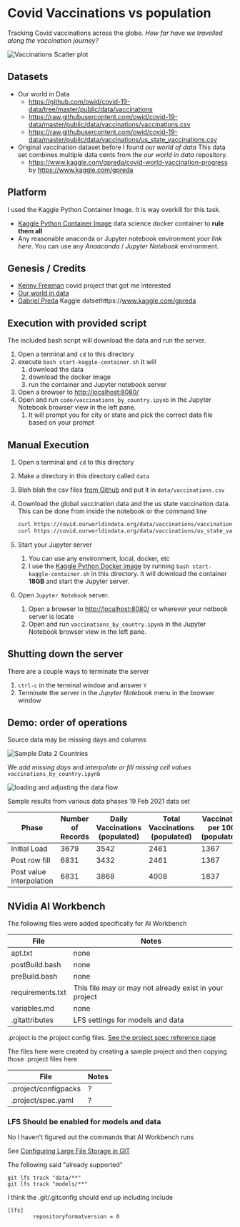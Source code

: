 # Covid Vaccinations vs population

Tracking Covid vaccinations across the globe.  _How far have we travelled along the vaccination journey?_

![Vaccinations Scatter plot](log-log-scatter-plot.png)

## Datasets

* Our world in Data
  * <https://github.com/owid/covid-19-data/tree/master/public/data/vaccinations>
  * <https://raw.githubusercontent.com/owid/covid-19-data/master/public/data/vaccinations/vaccinations.csv>
  * <https://raw.githubusercontent.com/owid/covid-19-data/master/public/data/vaccinations/us_state_vaccinations.csv>
* Original vaccination dataset before I found _our world of data_  This data set combines multiple data cents from the _our world in data_ repository.
  * <https://www.kaggle.com/gpreda/covid-world-vaccination-progress> by <https://www.kaggle.com/gpreda>

## Platform

I used the Kaggle Python Container Image. It is way overkill for this task.

* [Kaggle Python Container Image](https://github.com/Kaggle/docker-python) data science docker container to **rule them all**
* Any reasonable anaconda or Jupyter notebook environment _your link here_. You can use any _Anaaconda_ / _Jupyter Notebook_ environment.

## Genesis / Credits

* [Kenny Freeman](https://github.com/Ken-Freeman) covid project that got me interested
* [Our world in data](https://github.com/owid/covid-19-data)
* [Gabriel Preda](https://www.kaggle.com/gpreda) Kaggle datsethttps://www.kaggle.com/gpreda

## Execution with provided script

The included bash script will download the data and run the server.

1. Open a terminal and `cd` to this directory
1. execute `bash start-kaggle-container.sh` It will
    1. download the data
    1. download the docker image
    1. run the container and Jupyter notebook server
1. Open a browser to <http://localhost:8080/>
1. Open and run `code/vaccinations_by_country.ipynb` in the Jupyter Notebook browser view in the left pane.
    1. It will prompt you for city or state and pick the correct data file based on your prompt

## Manual Execution

1. Open a terminal and `cd` to this directory
1. Make a directory in this directory called `data`
1. Blah blah the csv files [from Github](https://github.com/owid/covid-19-data/blob/master/public/data/vaccinations/vaccinations.csv)  and put it in `data/vaccinations.csv`
1. Download the global vaccination data and the us state vaccination data.  This can be done from inside the notebook or the command line

    ```bash
    curl https://covid.ourworldindata.org/data/vaccinations/vaccinations.csv -o data/vaccinations_world.csv
    curl https://covid.ourworldindata.org/data/vaccinations/us_state_vaccinations.csv -o data/vaccinations_state.csv
    ```

1. Start your Jupyter server
    1. You can use any environment, local, docker, etc
    2. I use the [Kaggle Python Docker image](<https://github.com/Kaggle/docker-python>) by running `bash start-kaggle-container.sh` in this directory.  It will download the container **18GB** and start the Jupyter server.
1. Open `Jupyter Notebook` server.
    1. Open a browser to <http://localhost:8080/> or wherever your notbook server is locate
    2. Open and run `vaccinations_by_country.ipynb` in the Jupyter Notebook browser view in the left pane.

## Shutting down the server

There are a couple ways to terminate the server

1. `ctrl-c` in the terminal window and answer `Y`
1. Terminate the server in the _Jupyter Notebook_ menu in the browser window

## Demo: order of operations

Source data may be missing days and columns

![Sample Data 2 Countries](covid_vaccinations_alignment_synthesis.png)

We _add missing days_ and _interpolate or fill missing cell values_ `vaccinations_by_country.ipynb`

![loading and adjusting the data flow](covid_vaccinations_demo_flow.png)

Sample results from various data phases 19 Feb 2021 data set

| Phase                    | Number of Records | Daily Vaccinations (populated) | Total Vaccinations (populated) | Vaccinated per 100 (populated) |
| ------------------------ | ----------------- | ------------------------------ | ------------------------------ | ------------------------------ |
| Initial Load             | 3679              | 3542                           | 2461                           | 1367                           |
| Post row fill            | 6831              | 3432                           | 2461                           | 1367                           |
| Post value interpolation | 6831              | 3868                           | 4008                           | 1837                           |

## NVidia AI Workbench

The following files were added specifically for AI Workbench

| File             | Notes                                                  |
| ---------------- | ------------------------------------------------------ |
| apt.txt          | none                                                   |
| postBuild.bash   | none                                                   |
| preBuild.bash    | none                                                   |
| requirements.txt | This file may or may not already exist in your project |
| variables.md     | none                                                   |
| .gitattributes   | LFS settings for models and data                       |

.project is the project config files. [See the project spec reference page](https://docs.nvidia.com/ai-workbench/user-guide/latest/reference/projects/spec.html#workbench-project-components)

The files here were created by creating a sample project and then copying those .project files here

| File                 | Notes |
| -------------------- | ----- |
| .project/configpacks | ?     |
| .project/spec.yaml   | ?     |

### LFS Should be enabled for models and data

No I haven't figured out the commands that AI Workbench runs

See [Configuring Large File Storage in GIT](https://docs.github.com/en/repositories/working-with-files/managing-large-files/configuring-git-large-file-storage)

The following said "already supported"

```shell
git lfs track "data/**"
git lfs track "models/**"
```

I think the .git/.gitconfig should end up including include

```config
[lfs]
        repositoryformatversion = 0
```
